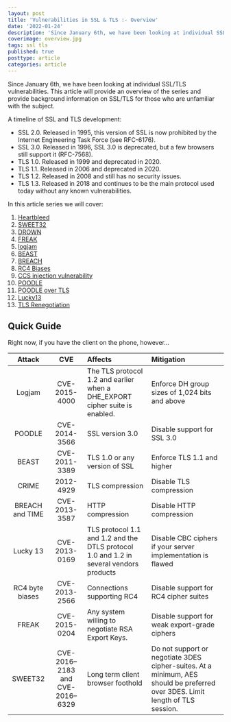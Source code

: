 ```yaml
---
layout: post
title: 'Vulnerabilities in SSL & TLS :- Overview'
date: '2022-01-24'
description: 'Since January 6th, we have been looking at individual SSL/TLS vulnerabilities. This article will provide an overview of the series and provide background information on SSL/TLS for those who are unfamiliar with the subject. If you scroll to the bottom, you will find a handy reference sheet for when you are on the phone with customers.'
coverimage: overview.jpg
tags: ssl tls
published: true
posttype: article
categories: article
---
```

Since January 6th, we have been looking at individual SSL/TLS vulnerabilities. This article will provide an overview of the series and provide background information on SSL/TLS for those who are unfamiliar with the subject. 

A timeline of SSL and TLS development:

- SSL 2.0. Released in 1995, this version of SSL is now prohibited by the Internet Engineering Task Force (see RFC-6176).
- SSL 3.0. Released in 1996, SSL 3.0 is deprecated, but a few browsers still support it (RFC-7568).
- TLS 1.0. Released in 1999 and deprecated in 2020.
- TLS 1.1. Released in 2006 and deprecated in 2020.
- TLS 1.2. Released in 2008 and still has no security issues.
- TLS 1.3. Released in 2018 and continues to be the main protocol used today without any known vulnerabilities.

In this article series we will cover:

1. [Heartbleed](https://evilsaint.com/article/vulnerabilities-ssl-tls-heartbleed/) 
2. [SWEET32](https://evilsaint.com/article/vulnerabilities-ssl-tls-sweet32/) 
3. [DROWN](https://evilsaint.com/article/vulnerabilities-ssl-tls-drown/) 
4. [FREAK](https://evilsaint.com/article/vulnerabilities-ssl-tls-freak/) 
5. [logjam](https://evilsaint.com/article/vulnerabilities-ssl-tls-logjam/) 
6. [BEAST](https://evilsaint.com/article/vulnerabilities-ssl-tls-beast/) 
7. [BREACH](https://evilsaint.com/article/vulnerabilities-ssl-tls-breach/) 
8. [RC4 Biases](https://evilsaint.com/article/vulnerabilities-ssl-tls-rc4-byte-biases/) 
9. [CCS injection vulnerability](https://evilsaint.com/article/vulnerabilities-ssl-tls-ccs-injection-vulnerability/) 
10. [POODLE](https://evilsaint.com/article/vulnerabilities-ssl-tls-poodle/) 
11. [POODLE over TLS](https://evilsaint.com/article/vulnerabilities-ssl-tls-poodle-over-tls/) 
12. [Lucky13](https://evilsaint.com/article/vulnerabilities-ssl-tls-lucky13/) 
13. [TLS Renegotiation](https://evilsaint.com/article/vulnerabilities-ssl-tls-tls-renegotiation/) 


## Quick Guide

Right now, if you have the client on the phone, however...

Attack | CVE | Affects | Mitigation 
:-----:|:-----:|:-----|:-----
Logjam | CVE-2015-4000 | The TLS protocol 1.2 and earlier when a DHE_EXPORT cipher suite is enabled. | Enforce DH group sizes of 1,024 bits and above
POODLE | CVE-2014-3566 | SSL version 3.0 | Disable support for SSL 3.0
BEAST | CVE-2011-3389  | TLS 1.0 or any version of SSL | Enforce TLS 1.1 and higher
CRIME | 2012-4929  | TLS compression| Disable TLS compression
BREACH and TIME | CVE-2013-3587 | HTTP compression | Disable HTTP compression
Lucky 13 | CVE-2013-0169 | TLS protocol 1.1 and 1.2 and the DTLS protocol 1.0 and 1.2 in several vendors products | Disable CBC ciphers if your server implementation is flawed
RC4 byte biases | CVE-2013-2566  | Connections supporting RC4 | Disable support for RC4 cipher suites
FREAK | CVE-2015-0204  | Any system willing to negotiate RSA Export Keys.  | Disable support for weak export-grade ciphers
SWEET32 | CVE-2016–2183 and CVE-2016–6329 | Long term client browser foothold | Do not support or negotiate 3DES cipher-suites. At a minimum, AES should be preferred over 3DES. Limit length of TLS session.